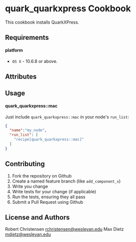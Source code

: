 quark_quarkxpress Cookbook
==========================
This cookbook installs QuarkXPress.

Requirements
------------
#### platform
- `OS X` - 10.6.8 or above.

Attributes
----------

Usage
-----
#### quark_quarkxpress::mac

Just include `quark_quarkxpress::mac` in your node's `run_list`:

```json
{
  "name":"my_node",
  "run_list": [
    "recipe[quark_quarkxpress::mac]"
  ]
}
```

Contributing
------------

1. Fork the repository on Github
2. Create a named feature branch (like `add_component_x`)
3. Write you change
4. Write tests for your change (if applicable)
5. Run the tests, ensuring they all pass
6. Submit a Pull Request using Github

License and Authors
-------------------
Robert Christensen <rchristensen@wesleyan.edu>
Max Dietz <mdietz@wesleyan.edu>